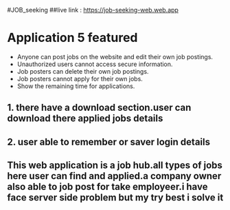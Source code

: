 #JOB_seeking
##live link : https://job-seeking-web.web.app

# Application 5 featured

- Anyone can post jobs on the website and edit their own job postings.
- Unauthorized users cannot access secure information.
- Job posters can delete their own job postings.
- Job posters cannot apply for their own jobs.
- Show the remaining time for applications.
  
## 1. there have a download section.user can download there applied jobs details
## 2. user able to remember or saver login details

## This web application is a job hub.all types of jobs here user can find and applied.a company owner also able to job post for take employeer.i have face server side problem but my try best i solve it

